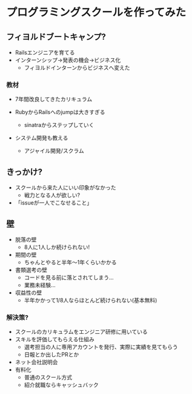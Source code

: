 <!-- C -->
# プログラミングスクールを作ってみた

## フィヨルドブートキャンプ?

- Railsエンジニアを育てる
- インターンシップ→発表の機会→ビジネス化
  - フィヨルドインターンからビジネスへ変えた

### 教材

- 7年間改良してきたカリキュラム

- RubyからRailsへのjumpは大きすぎる
  - sinatraからステップしていく
- システム開発も教える
  - アジャイル開発/スクラム

## きっかけ?

- スクールから来た人にいい印象がなかった
  - 戦力となる人が欲しい?
- 「issueが一人でこなせること」

## 壁

- 脱落の壁
  - 8人に1人しか続けられない!
- 期間の壁
  - ちゃんとやると半年〜1年くらいかかる
- 書類選考の壁
  - コードを見る前に落とされてしまう...
  - 業務未経験...
- 収益性の壁
  - 半年かかって1/8人ならほとんど続けられない(基本無料)

### 解決策?

- スクールのカリキュラムをエンジニア研修に用いている
- スキルを評価してもらえる仕組み
  - 選考担当の人に専用アカウントを発行、実際に実績を見てもらう
  - 日報とか出したPRとか
- ネット会社説明会
- 有料化
  - 普通のスクール方式
  - 紹介就職ならキャッシュバック
